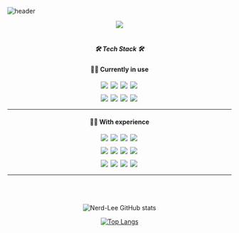 ![header](https://capsule-render.vercel.app/api?type=waving&color=auto&height=300&section=header&text=Nerd-Lee&fontSize=90&animation=fadeIn&fontAlignY=40&desc=I'm%20Web%20Developer!&descAlignY=55&descAlign=62)

<div align=center>

<a href="https://hits.seeyoufarm.com">
    <img src="https://hits.seeyoufarm.com/api/count/incr/badge.svg?url=https%3A%2F%2Fgithub.com%2FNerd-Lee&count_bg=%2379C83D&title_bg=%23555555&icon=github.svg&icon_color=%23E7E7E7&title=HITS&edge_flat=false"/>
</a>
<br><br>

<h5>🛠️ Tech Stack 🛠️</h5>
<h4>👨‍💻 Currently in use</h4>


<div style="margin-top:10px; margin-bottom: 5px;">
    <img
        src="https://img.shields.io/badge/JAVA-0C83BD?style=flat-square&logo=JAVA&logoColor=white"
        style="margin-right: 2px;"
    />  
    <img
        src="https://img.shields.io/badge/SPRING-87bf00?style=flat-square&logo=SPRING&logoColor=white"
        style="margin-right: 2px;"
    />
    <img
        src="https://img.shields.io/badge/SPRING BOOT-87bf00?style=flat-square&logo=SPRINGBOOT&logoColor=white"
        style="margin-right: 2px;"
    />
    <img
        src="https://img.shields.io/badge/MYSQL-417399?style=flat-square&logo=MYSQL&logoColor=white"
        style="margin-right: 2px;"
    />
</div>


<div style="margin-top:10px; margin-bottom: 5px;">
    <img
        src="https://img.shields.io/badge/GIT-E34F26?style=flat-square&logo=GIT&logoColor=white"
        style="margin-right: 2px;"
    />
    <img
        src="https://img.shields.io/badge/GITLAB-white?style=flat-square&logo=GITLAB&logoColor=white"
        style="margin-right: 2px;"
    />
    <img
        src="https://img.shields.io/badge/JQUERY-white?style=flat-square&logo=JQUERY&logoColor=0865A6"
        style="margin-right: 2px;"
    />
    <img
        src="https://img.shields.io/badge/BOOTSTRAP-black?style=flat-square&logo=BOOTSTRAP&logoColor=7811ee"
        style="margin-right: 2px;"
    />
</div>

---

<h4>🙋‍♂️ With experience</h4>


<div style="margin-top:10px; margin-bottom: 5px;">
    <img
        src="https://img.shields.io/badge/GITHUB-black?style=flat-square&logo=GITHUB&logoColor=white"
        style="margin-right: 2px;"
    />
    <img
        src="https://img.shields.io/badge/HTML5-E34F26?style=flat-square&logo=HTML5&logoColor=white"
        style="margin-right: 2px;"
    />
    <img
        src="https://img.shields.io/badge/CSS-2965F1?style=flat-square&logo=CSS3&logoColor=white"
        style="margin-right: 2px;"
    />
    <img
        src="https://img.shields.io/badge/JAVASCRIPT-yellow?style=flat-square&logo=JAVASCRIPT&logoColor=white"
        style="margin-right: 2px;"
    />
</div>

<div style="margin-top:10px; margin-bottom: 5px;">
    <img
        src="https://img.shields.io/badge/REACT.JS-3766AB?style=flat-square&logo=REACT&logoColor=white"
        style="margin-right: 2px;"
    />
    <img
        src="https://img.shields.io/badge/NEXT.JS-black?style=flat-square&logo=NEXT.JS&logoColor=white"
        style="margin-right: 2px;"
    />
    <img
        src="https://img.shields.io/badge/TYPESCRIPT-007acc?style=flat-square&logo=TYPESCRIPT&logoColor=white"
        style="margin-right: 2px;"
    />
    <img
        src="https://img.shields.io/badge/NODE.JS-87bf00?style=flat-square&logo=NODE.JS&logoColor=black"
        style="margin-right: 2px;"
    />
</div>


<div style="margin-top:10px; margin-bottom: 5px;">
    <img
        src="https://img.shields.io/badge/STYLED COMPONENTS-white?style=flat-square&logo=styled-components&logoColor="
        style="margin-right: 2px;"
    />
    <img
        src="https://img.shields.io/badge/SCSS-white?style=flat-square&logo=SASS&logoColor="
        style="margin-right: 2px;"
    />
    <img
        src="https://img.shields.io/badge/UNITY3D-white?style=flat-square&logo=UNITY&logoColor=black"
        style="margin-right: 2px;"
    />
    <img
        src="https://img.shields.io/badge/CSHARP-903ba7?style=flat-square&logo=Csharp&logoColor=white"
        style="margin-right: 2px;"
    />
</div>

---

<br><br><br>
![Nerd-Lee GitHub stats](https://github-readme-stats.vercel.app/api?username=Nerd-Lee&show_icons=true&theme=merko)

[![Top Langs](https://github-readme-stats.vercel.app/api/top-langs/?username=Nerd-Lee&layout=compact)](https://github.com/anuraghazra/github-readme-stats)